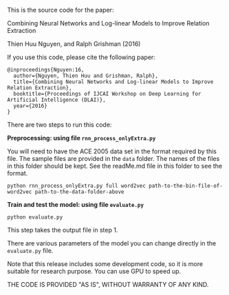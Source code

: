 This is the source code for the paper:

Combining Neural Networks and Log-linear Models to Improve Relation Extraction

Thien Huu Nguyen, and Ralph Grishman (2016)

If you use this code, please cite the following paper:

```
@inproceedings{Nguyen:16,
  author={Nguyen, Thien Huu and Grishman, Ralph}, 
  title={Combining Neural Networks and Log-linear Models to Improve Relation Extraction},
  booktitle={Proceedings of IJCAI Workshop on Deep Learning for Artificial Intelligence (DLAI)},
  year={2016}
}
```

There are two steps to run this code:

**Preprocessing: using file ```rnn_process_onlyExtra.py```**

You will need to have the ACE 2005 data set in the format required by this file. The sample files are provided in the ```data``` folder. The names of the files in this folder should be kept. See the readMe.md file in this folder to see the format.

```python rnn_process_onlyExtra.py full word2vec path-to-the-bin-file-of-word2vec path-to-the-data-folder-above```

**Train and test the model: using file ```evaluate.py```**
    
```python evaluate.py```

This step takes the output file in step 1.

There are various parameters of the model you can change directly in the ```evaluate.py``` file.

Note that this release includes some development code, so it is more suitable for research purpose. You can use GPU to speed up.

THE CODE IS PROVIDED "AS IS", WITHOUT WARRANTY OF ANY KIND.

